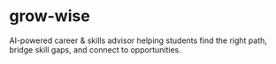 # grow-wise
AI-powered career &amp; skills advisor helping students find the right path, bridge skill gaps, and connect to opportunities.
